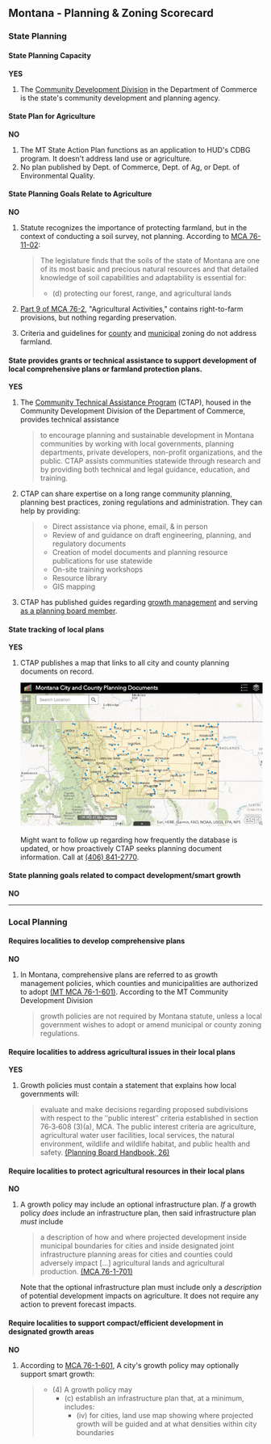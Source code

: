 ## Montana - Planning & Zoning Scorecard

### State Planning

#### State Planning Capacity

**YES**
1. The [Community Development Division](http://comdev.mt.gov/) in the Department of Commerce is the state's community development and planning agency.

####  State Plan for Agriculture

**NO**

1.	The MT State Action Plan functions as an application to HUD's CDBG program. It doesn't address land use or agriculture.
2.	No plan published by Dept. of Commerce, Dept. of Ag, or Dept. of Environmental Quality.

#### State Planning Goals Relate to Agriculture

**NO**

1.	Statute recognizes the importance of protecting farmland, but in the context of conducting a soil survey, not planning. According to [MCA 76-11-02](http://leg.mt.gov/bills/mca/title_0760/chapter_0110/part_0020/section_0020/0760-0110-0020-0020.html):
	>The legislature finds that the soils of the state of Montana are one of its most basic and precious natural resources and that detailed knowledge of soil capabilities and adaptability is essential for:
	>	*	(d) protecting our forest, range, and agricultural lands


2.	[Part 9 of MCA 76-2](http://leg.mt.gov/bills/mca/title_0760/chapter_0020/part_0090/section_0010/0760-0020-0090-0010.html), "Agricultural Activities," contains right-to-farm provisions, but nothing regarding preservation.
3. Criteria and guidelines for [county](http://leg.mt.gov/bills/mca/title_0760/chapter_0020/part_0020/section_0030/0760-0020-0020-0030.html) and [municipal](http://leg.mt.gov/bills/mca/title_0760/chapter_0020/part_0030/section_0040/0760-0020-0030-0040.html) zoning do not address farmland.

#### State provides grants or technical assistance to support development of local comprehensive plans or farmland protection plans.

**YES**
1.	The [Community Technical Assistance Program](http://comdev.mt.gov/Programs/CTAP/Purpose) (CTAP), housed in the Community Development Division of the Department of Commerce, provides technical assistance
	>to encourage planning and sustainable development in Montana communities by working with local governments, planning departments, private developers, non-profit organizations, and the public. CTAP assists communities statewide through research and by providing both technical and legal guidance, education, and training.

2.	CTAP can share expertise on a long range community planning, planning best practices, zoning regulations and administration. They can help by providing:
	>*	Direct assistance via phone, email, & in person
	>*	Review of and guidance on draft engineering, planning, and regulatory documents
	>*	Creation of model documents and planning resource publications for use statewide
	>*	On-site training workshops
	>*	Resource library
	>*	GIS mapping

3. CTAP has published guides regarding [growth management](http://comdev.mt.gov/Portals/95/shared/CTAP/docs/CTAPPublications/CTAPPublications/GrwthPlcyResourceBk.pdf) and serving [as a planning board member](http://comdev.mt.gov/Portals/95/shared/CTAP/docs/CTAPPublications/CTAPPublications/PLBoardHandbk.pdf).


#### State tracking of local plans

**YES**
1.	CTAP publishes a map that links to all city and county planning documents on record.

	<img src="./assets/MT-6e7e6.png" width="500">

	Might want to follow up regarding how frequently the database is updated, or how proactively CTAP seeks planning document information. Call at [(406) 841-2770](<tel:4068412770>).

#### State planning goals related to compact development/smart growth

**NO**

---

### Local Planning

#### Requires localities to develop comprehensive plans

**NO**

1. In Montana, comprehensive plans are referred to as growth management policies, which counties and municipalities are authorized to adopt [(MT MCA 76-1-601)](http://leg.mt.gov/bills/mca/76/1/76-1-601.htm). According to the MT Community Development Division
	>growth policies are not required by Montana statute, unless a local government wishes to adopt or amend municipal or county zoning regulations. 

#### Require localities to address agricultural issues in their local plans

**YES**

1.	Growth policies must contain a statement that explains how local governments will:
	> evaluate and make decisions regarding proposed subdivisions with respect to the ʺpublic interestʺ criteria established in section 76‐3‐608 (3)(a), MCA. The public interest criteria are agriculture, agricultural water user facilities, local services, the natural environment, wildlife and wildlife habitat, and public health and safety. [(Planning Board Handbook, 26)](http://comdev.mt.gov/Portals/95/shared/CTAP/docs/CTAPPublications/CTAPPublications/PLBoardHandbk.pdf)

#### Require localities to protect agricultural resources in their local plans

**NO**

1. A growth policy may include an optional infrastructure plan. *If* a growth policy *does* include an infrastructure plan, then said infrastructure plan *must* include
	> a description of how and where projected development inside municipal boundaries for cities and inside designated joint infrastructure planning areas for cities and counties could adversely impact [...] agricultural lands and agricultural production. [(MCA 76-1-701)](http://leg.mt.gov/bills/mca/76/1/76-1-601.htm)

	Note that the optional infrastructure plan must include only a *description* of potential development impacts on agriculture. It does not require any action to prevent forecast impacts.

#### Require localities to support compact/efficient development in designated growth areas

**NO**

1.	According to [MCA 76-1-601](http://leg.mt.gov/bills/mca/76/1/76-1-601.htm), A city's growth policy may optionally support smart growth:
	> * (4) A growth policy may
	>	* (c) establish an infrastructure plan that, at a minimum, includes:
	> 		* (iv) for cities, land use map showing where projected growth will be guided and at what densities within city boundaries
